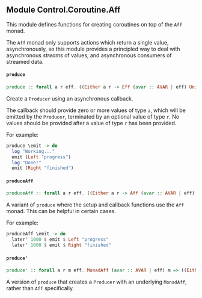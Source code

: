 ## Module Control.Coroutine.Aff

This module defines functions for creating coroutines on top of the `Aff` monad.

The `Aff` monad only supports actions which return a single value, asynchronously, so this
module provides a principled way to deal with asynchronous _streams_ of values, and asynchronous consumers
of streamed data.

#### `produce`

``` purescript
produce :: forall a r eff. ((Either a r -> Eff (avar :: AVAR | eff) Unit) -> Eff (avar :: AVAR | eff) Unit) -> Producer a (Aff (avar :: AVAR | eff)) r
```

Create a `Producer` using an asynchronous callback.

The callback should provide zero or more values of type `a`, which will be
emitted by the `Producer`, terminated by an optional value of type `r`. No values
should be provided after a value of type `r` has been provided.

For example:

```purescript
produce \emit -> do
  log "Working..."
  emit (Left "progress")
  log "Done!"
  emit (Right "finished")
```

#### `produceAff`

``` purescript
produceAff :: forall a r eff. ((Either a r -> Aff (avar :: AVAR | eff) Unit) -> Aff (avar :: AVAR | eff) Unit) -> Producer a (Aff (avar :: AVAR | eff)) r
```

A variant of `produce` where the setup and callback functions use the `Aff`
monad. This can be helpful in certain cases.

For example:

```purescript
produceAff \emit -> do
  later' 1000 $ emit $ Left "progress"
  later' 1000 $ emit $ Right "finished"
```

#### `produce'`

``` purescript
produce' :: forall a r m eff. MonadAff (avar :: AVAR | eff) m => ((Either a r -> Eff (avar :: AVAR | eff) Unit) -> Eff (avar :: AVAR | eff) Unit) -> Producer a m r
```

A version of `produce` that creates a `Producer` with an underlying
`MonadAff`, rather than `Aff` specifically.


